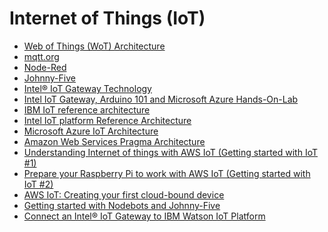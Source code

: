 Internet of Things (IoT)
=================

- [Web of Things (WoT) Architecture](https://www.w3.org/TR/wot-architecture/)
- [mqtt.org](https://github.com/mqtt/mqtt.github.io/wiki)
- [Node-Red](https://nodered.org/docs/getting-started/)
- [Johnny-Five](https://github.com/rwaldron/johnny-five/)
- [Intel® IoT Gateway Technology](https://github.com/intel-iot-devkit/intel-iot-gateway/)
- [Intel IoT Gateway, Arduino 101 and Microsoft Azure Hands-On-Lab](https://github.com/dxcamps/MicrosoftIntelIoTCamp/tree/master/HOLs)
- [IBM IoT reference architecture](https://www.ibm.com/cloud/garage/architectures/iotArchitecture)
- [Intel IoT platform Reference Architecture](https://www.intel.com.au/content/www/au/en/internet-of-things/white-papers/iot-platform-reference-architecture-paper.html)
- [Microsoft Azure IoT Architecture](https://azure.microsoft.com/en-au/updates/microsoft-azure-iot-reference-architecture-available/)
- [Amazon Web Services Pragma Architecture](https://aws.amazon.com/blogs/startups/iot-a-small-things-primer/)
- [Understanding Internet of things with AWS IoT (Getting started with IoT #1)](https://www.linkedin.com/pulse/understanding-internet-things-aws-iot-kay-lerch)
- [Prepare your Raspberry Pi to work with AWS IoT (Getting started with IoT #2)](https://www.linkedin.com/pulse/prepare-your-raspberry-pi-work-aws-iot-kay-lerch?trk=portfolio_article-card_title)
- [AWS IoT: Creating your first cloud-bound device](https://medium.com/tensoriot/aws-iot-creating-your-first-cloud-bound-device-d8dca0695f43)
- [Getting started with Nodebots and Johnny-Five](https://www.twilio.com/blog/2017/08/js-hardware-getting-started-with-nodebots-and-johnny-five.html)
- [Connect an Intel® IoT Gateway to IBM Watson IoT Platform](https://developer.ibm.com/recipes/tutorials/connect-an-intel-iot-gateway-to-iot-foundation/)
